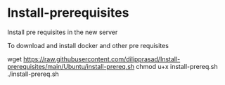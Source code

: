 # Install-prerequisites
Install pre requisites in the new server

To download and install docker and other pre requisites

wget https://raw.githubusercontent.com/dilipprasad/Install-prerequisites/main/Ubuntu/install-prereq.sh
chmod u+x install-prereq.sh
./install-prereq.sh 
